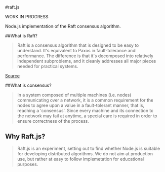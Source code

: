 #raft.js

WORK IN PROGRESS

Node.js implementation of the Raft consensus algorithm.

##What is Raft?

> Raft is a consensus algorithm that is designed to be easy to understand. It's equivalent to Paxos in fault-tolerance and performance. The difference is that it's decomposed into relatively independent subproblems, and it cleanly addresses all major pieces needed for practical systems.

[Source](http://raftconsensus.github.io/)

##What is consensus?

> In a system composed of multiple machines (i.e. nodes) communicating over a network, it is a common requirement for the nodes to agree upon a value in a fault-tolerant manner, that is, reaching a 'consensus'. Since every machine and its connection to the network may fail at anytime, a special care is required in order to ensure correctness of the process.

## Why Raft.js?

> Raft.js is an experiment, setting out to find whether Node.js is suitable for developing distributed algorithms. We do not aim at production use, but rather at easy to follow implemetation for educational purposes.